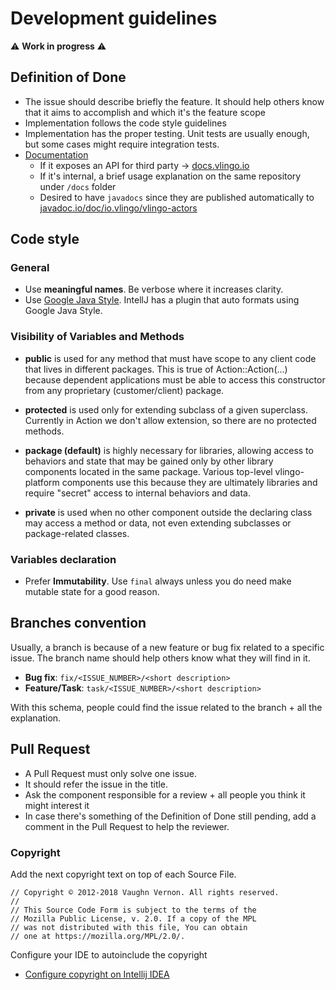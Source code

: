 # Development guidelines

:warning: __Work in progress__ :warning:

## Definition of Done

- The issue should describe briefly the feature. It should help others know that it aims to accomplish and which it's the feature scope
- Implementation follows the code style guidelines
- Implementation has the proper testing. Unit tests are usually enough, but some cases might require integration tests.
- [Documentation](../documentation/README.md)
  - If it exposes an API for third party → [docs.vlingo.io][docs]
  - If it's internal, a brief usage explanation on the same repository under `/docs` folder
  - Desired to have `javadocs` since they are published automatically to [javadoc.io/doc/io.vlingo/vlingo-actors][javadocs]

## Code style

### General

- Use __meaningful names__. Be verbose where it increases clarity.
- Use [Google Java Style](https://github.com/google/google-java-format). IntellJ has a plugin that auto formats using Google Java Style.

### Visibility of Variables and Methods

- __public__ is used for any method that must have scope to any client code that lives in different packages. This is true of Action::Action(...) because dependent applications must be able to access this constructor from any proprietary (customer/client) package.

- __protected__ is used only for extending subclass of a given superclass. Currently in Action we don't allow extension, so there are no protected methods.

- __package (default)__ is highly necessary for libraries, allowing access to behaviors and state that may be gained only by other library components located in the same package. Various top-level vlingo-platform components use this because they are ultimately libraries and require "secret" access to internal behaviors and data.

- __private__ is used when no other component outside the declaring class may access a method or data, not even extending subclasses or package-related classes.

### Variables declaration

- Prefer __Immutability__. Use `final` always unless you do need make mutable state for a good reason.

## Branches convention

Usually, a branch is because of a new feature or bug fix related to a specific issue. The branch name should help others know what they will find in it.

- __Bug fix__: `fix/<ISSUE_NUMBER>/<short description>`
- __Feature/Task__: `task/<ISSUE_NUMBER>/<short description>`

With this schema, people could find the issue related to the branch + all the explanation.

## Pull Request

- A Pull Request must only solve one issue.
- It should refer the issue in the title.
- Ask the component responsible for a review + all people you think it might interest it
- In case there's something of the Definition of Done still pending, add a comment in the Pull Request to help the reviewer.

### Copyright

Add the next copyright text on top of each Source File.

```text
// Copyright © 2012-2018 Vaughn Vernon. All rights reserved.
//
// This Source Code Form is subject to the terms of the
// Mozilla Public License, v. 2.0. If a copy of the MPL
// was not distributed with this file, You can obtain
// one at https://mozilla.org/MPL/2.0/.
```

Configure your IDE to autoinclude the copyright

- [Configure copyright on Intellij IDEA](https://www.jetbrains.com/help/idea/copyright.html)

[docs]: https://docs.vlingo.io
[javadocs]: https://javadoc.io/doc/io.vlingo/vlingo-actors